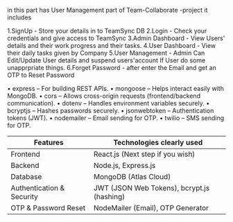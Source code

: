 in this part has User Management part of Team-Collaborate -project it includes

1.SignUp - Store your details in to TeamSync DB 
2.Login - Check your credentials and give access to TeamSync 
3.Admin Dashboard - View Users' details and their work progress and their tasks.
4.User Dashboard - View their daily tasks given by Company
5.User Management - Admin Can Edit/Update User details  and suspend users'account If User do some unapprpriate things. 
6.Forget Password -  after enter the Email and get an OTP to Reset Password


•	express – For building REST APIs.
•	mongoose – Helps interact easily with MongoDB.
•	cors – Allows cross-origin requests (frontend/backend communication).
•	dotenv – Handles environment variables securely.
•	bcryptjs – Hashes passwords securely.
•	jsonwebtoken – Authentication tokens (JWT).
•	nodemailer – Email sending for OTP.
•	twilio – SMS sending for OTP.

|Features	                 |  Technologies clearly used                 |
|------------------------- |--------------------------------------------|
|Frontend                  |  React.js (Next step if you wish)          |
|Backend                   | 	Node.js, Express.js                       |
|Database	                 |  MongoDB (Atlas Cloud)                     |
|Authentication & Security |  JWT (JSON Web Tokens), bcrypt.js (hashing)|
|OTP & Password Reset	     |  NodeMailer (Email), OTP Generator         |


